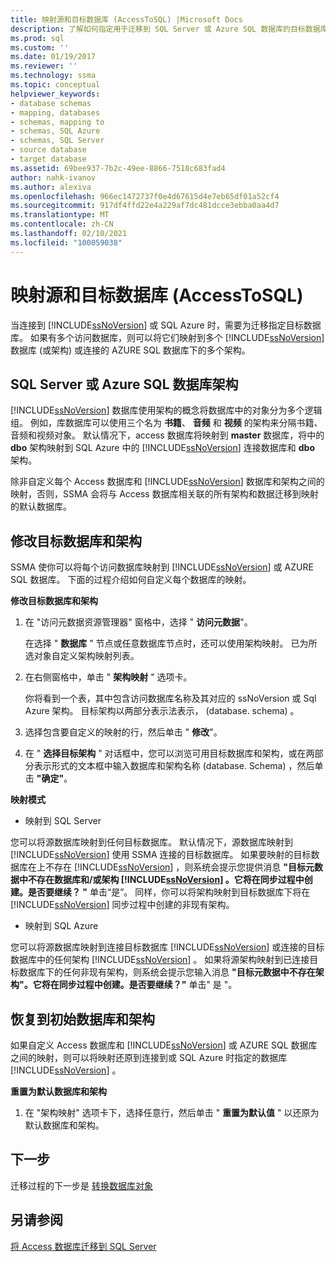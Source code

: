 ```yaml
---
title: 映射源和目标数据库 (AccessToSQL) |Microsoft Docs
description: 了解如何指定用于迁移到 SQL Server 或 Azure SQL 数据库的目标数据库，包括多个数据库的多个数据库。
ms.prod: sql
ms.custom: ''
ms.date: 01/19/2017
ms.reviewer: ''
ms.technology: ssma
ms.topic: conceptual
helpviewer_keywords:
- database schemas
- mapping, databases
- schemas, mapping to
- schemas, SQL Azure
- schemas, SQL Server
- source database
- target database
ms.assetid: 69bee937-7b2c-49ee-8866-7518c683fad4
author: nahk-ivanov
ms.author: alexiva
ms.openlocfilehash: 966ec1472737f0e4d67615d4e7eb65df01a52cf4
ms.sourcegitcommit: 917df4ffd22e4a229af7dc481dcce3ebba0aa4d7
ms.translationtype: MT
ms.contentlocale: zh-CN
ms.lasthandoff: 02/10/2021
ms.locfileid: "100059038"
---
```

# <a name="mapping-source-and-target-databases-accesstosql"></a>映射源和目标数据库 (AccessToSQL) 
当连接到 [!INCLUDE[ssNoVersion](../../includes/ssnoversion-md.md)] 或 SQL Azure 时，需要为迁移指定目标数据库。 如果有多个访问数据库，则可以将它们映射到多个 [!INCLUDE[ssNoVersion](../../includes/ssnoversion-md.md)] 数据库 (或架构) 或连接的 AZURE SQL 数据库下的多个架构。  
  
## <a name="sql-server-or-azure-sql-database-schemas"></a>SQL Server 或 Azure SQL 数据库架构  
[!INCLUDE[ssNoVersion](../../includes/ssnoversion-md.md)] 数据库使用架构的概念将数据库中的对象分为多个逻辑组。 例如，库数据库可以使用三个名为 **书籍**、 **音频** 和 **视频** 的架构来分隔书籍、音频和视频对象。 默认情况下，access 数据库将映射到 **master** 数据库，将中的 **dbo** 架构映射到 SQL Azure 中的 [!INCLUDE[ssNoVersion](../../includes/ssnoversion-md.md)] 连接数据库和 **dbo** 架构。  
  
除非自定义每个 Access 数据库和 [!INCLUDE[ssNoVersion](../../includes/ssnoversion-md.md)] 数据库和架构之间的映射，否则，SSMA 会将与 Access 数据库相关联的所有架构和数据迁移到映射的默认数据库。  
  
## <a name="modifying-the-target-database-and-schema"></a>修改目标数据库和架构  
SSMA 使你可以将每个访问数据库映射到 [!INCLUDE[ssNoVersion](../../includes/ssnoversion-md.md)] 或 AZURE SQL 数据库。 下面的过程介绍如何自定义每个数据库的映射。  
  
**修改目标数据库和架构**  
  
1.  在 "访问元数据资源管理器" 窗格中，选择 " **访问元数据**"。  
  
    在选择 " **数据库** " 节点或任意数据库节点时，还可以使用架构映射。 已为所选对象自定义架构映射列表。  
  
2.  在右侧窗格中，单击 " **架构映射** " 选项卡。  
  
    你将看到一个表，其中包含访问数据库名称及其对应的 ssNoVersion 或 Sql Azure 架构。 目标架构以两部分表示法表示， (database. schema) 。  
  
3.  选择包含要自定义的映射的行，然后单击 " **修改**"。  
  
4.  在 " **选择目标架构** " 对话框中，您可以浏览可用目标数据库和架构，或在两部分表示形式的文本框中输入数据库和架构名称 (database. Schema) ，然后单击 **"确定"**。  
  
**映射模式**  
  
-   映射到 SQL Server  
  
您可以将源数据库映射到任何目标数据库。 默认情况下，源数据库映射到 [!INCLUDE[ssNoVersion](../../includes/ssnoversion-md.md)] 使用 SSMA 连接的目标数据库。 如果要映射的目标数据库在上不存在 [!INCLUDE[ssNoVersion](../../includes/ssnoversion-md.md)] ，则系统会提示您提供消息 **"目标元数据中不存在数据库和/或架构 [!INCLUDE[ssNoVersion](../../includes/ssnoversion-md.md)] 。它将在同步过程中创建。是否要继续？ "** 单击“是”。 同样，你可以将架构映射到目标数据库下将在 [!INCLUDE[ssNoVersion](../../includes/ssnoversion-md.md)] 同步过程中创建的非现有架构。  
  
-   映射到 SQL Azure  
  
您可以将源数据库映射到连接目标数据库 [!INCLUDE[ssNoVersion](../../includes/ssnoversion-md.md)] 或连接的目标数据库中的任何架构 [!INCLUDE[ssNoVersion](../../includes/ssnoversion-md.md)] 。 如果将源架构映射到已连接目标数据库下的任何非现有架构，则系统会提示您输入消息 **"目标元数据中不存在架构"。它将在同步过程中创建。是否要继续？"** 单击" 是 "。  
  
## <a name="reverting-to-your-initial-database-and-schema"></a>恢复到初始数据库和架构  
如果自定义 Access 数据库和 [!INCLUDE[ssNoVersion](../../includes/ssnoversion-md.md)] 或 AZURE SQL 数据库之间的映射，则可以将映射还原到连接到或 SQL Azure 时指定的数据库 [!INCLUDE[ssNoVersion](../../includes/ssnoversion-md.md)] 。  
  
**重置为默认数据库和架构**  
  
1.  在 "架构映射" 选项卡下，选择任意行，然后单击 " **重置为默认值** " 以还原为默认数据库和架构。  
  
## <a name="next-step"></a>下一步  
迁移过程的下一步是 [转换数据库对象](converting-access-database-objects-accesstosql.md)  
  
## <a name="see-also"></a>另请参阅  
[将 Access 数据库迁移到 SQL Server](migrating-access-databases-to-sql-server-azure-sql-db-accesstosql.md)  
  
